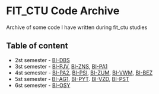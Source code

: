# FIT_CTU Code Archive

Archive of some code I have written during fit_ctu studies

## Table of content
* 2st semester - [BI-DBS](/DBS)
* 3st semester - [BI-PJV](/PJV), [BI-ZNS](/ZNS), [BI-PA1](/PA1)
* 4st semester - [BI-PA2](/PA2), [BI-PSI](/PSI), [BI-ZUM](/ZUM), [BI-VWM](/VWM), [BI-BEZ](/BEZ)
* 5st semester - [BI-AG1](/AG1), [BI-PYT](/PYT). [BI-VZD](/VZD), [BI-PST](/PST)
* 6st semester - [BI-OSY](/OSY)
